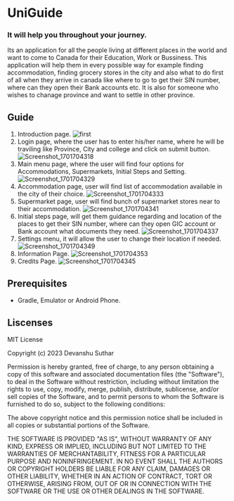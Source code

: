 # UniGuide
### It will help you throughout your journey.
Its an application for all the people living at different places in the world and want to come to Canada for their Education, Work or Bussiness.
This application will help them in every possible way for example finding accommodation, finding grocery stores in the city and also what to do first of all when they arrive in canada like where to go to get their SIN number, where can they open their Bank accounts etc.
It is also for someone who wishes to chanage province and want to settle in other province.

## Guide
1. Introduction page.
   ![first](https://github.com/Devanshu1193/UniGuide/assets/146121177/ad997c17-801f-4d08-8740-0d439f26d460)
2. Login page, where the user has to enter his/her name, where he will be traviling like Province, City and college and click on submit button.
   ![Screenshot_1701704318](https://github.com/Devanshu1193/UniGuide/assets/146121177/1d53ffce-95a2-41ba-a675-c96ce9289eec)
3. Main menu page, where the user will find four options for Accommodations, Supermarkets, Initial Steps and Setting.
   ![Screenshot_1701704329](https://github.com/Devanshu1193/UniGuide/assets/146121177/91e2e2cb-f248-4842-89a9-ac7eb714c969)
4. Accommodation page, user will find list of accommodation available in the city of their choice.
   ![Screenshot_1701704333](https://github.com/Devanshu1193/UniGuide/assets/146121177/b74b2591-e134-42b1-8ddd-449201df2fe3)
5. Supermarket page, user will find bunch of supermarket stores near to their accommodation.
  ![Screenshot_1701704341](https://github.com/Devanshu1193/UniGuide/assets/146121177/4499d66c-4042-4b98-a2f4-f9a4b97927c4)
6. Initial steps page, will get them guidance regarding and location of the places to get their SIN number, where can they open GIC account or Bank account what documents they need.
   ![Screenshot_1701704337](https://github.com/Devanshu1193/UniGuide/assets/146121177/cd152b32-195d-419f-ac2a-e2dd0089773f)
7. Settings menu, it will allow the user to change their location if needed.
   ![Screenshot_1701704349](https://github.com/Devanshu1193/UniGuide/assets/146121177/a81ba913-aa13-4b9d-b697-9b18ccc1bbd6)
8. Information Page.
   ![Screenshot_1701704353](https://github.com/Devanshu1193/UniGuide/assets/146121177/34f260aa-c709-4969-95d9-3d8523cd0488)
9. Credits Page.
   ![Screenshot_1701704345](https://github.com/Devanshu1193/UniGuide/assets/146121177/74b95c92-dfeb-4693-a494-0fede80f65c9)
    



   
## Prerequisites
- Gradle, Emulator or Android Phone.


## Liscenses 
MIT License


Copyright (c) 2023 Devanshu Suthar





Permission is hereby granted, free of charge, to any person obtaining a copy
of this software and associated documentation files (the "Software"), to deal
in the Software without restriction, including without limitation the rights
to use, copy, modify, merge, publish, distribute, sublicense, and/or sell
copies of the Software, and to permit persons to whom the Software is
furnished to do so, subject to the following conditions:

The above copyright notice and this permission notice shall be included in all
copies or substantial portions of the Software.

THE SOFTWARE IS PROVIDED "AS IS", WITHOUT WARRANTY OF ANY KIND, EXPRESS OR
IMPLIED, INCLUDING BUT NOT LIMITED TO THE WARRANTIES OF MERCHANTABILITY,
FITNESS FOR A PARTICULAR PURPOSE AND NONINFRINGEMENT. IN NO EVENT SHALL THE
AUTHORS OR COPYRIGHT HOLDERS BE LIABLE FOR ANY CLAIM, DAMAGES OR OTHER
LIABILITY, WHETHER IN AN ACTION OF CONTRACT, TORT OR OTHERWISE, ARISING FROM,
OUT OF OR IN CONNECTION WITH THE SOFTWARE OR THE USE OR OTHER DEALINGS IN THE
SOFTWARE.
   
